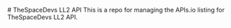 #   T h e S p a c e D e v s   L L 2   A P I 
 T h i s   i s   a   r e p o   f o r   m a n a g i n g   t h e   A P I s . i o   l i s t i n g   f o r   T h e S p a c e D e v s   L L 2   A P I . 